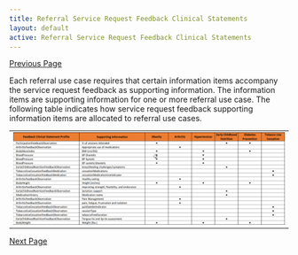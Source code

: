 ```yaml
---
title: Referral Service Request Feedback Clinical Statements
layout: default
active: Referral Service Request Feedback Clinical Statements
---
```


[Previous Page](Referral_Service_Request_Feedback_Resources.html)

Each referral use case requires that certain information items accompany the service request feedback as supporting information. The information items are supporting information for one or more referral use case. The following table indicates how service request feedback supporting information items are allocated to referral use cases.

<center><table><tr><td><img src="Request Feedback Clinical Statements.png" style="width:100%;"/></td></tr></table>
</center>

[Next Page](Service_Request_and_Referral_Feedback_Supporting_Information_Bundles.html)